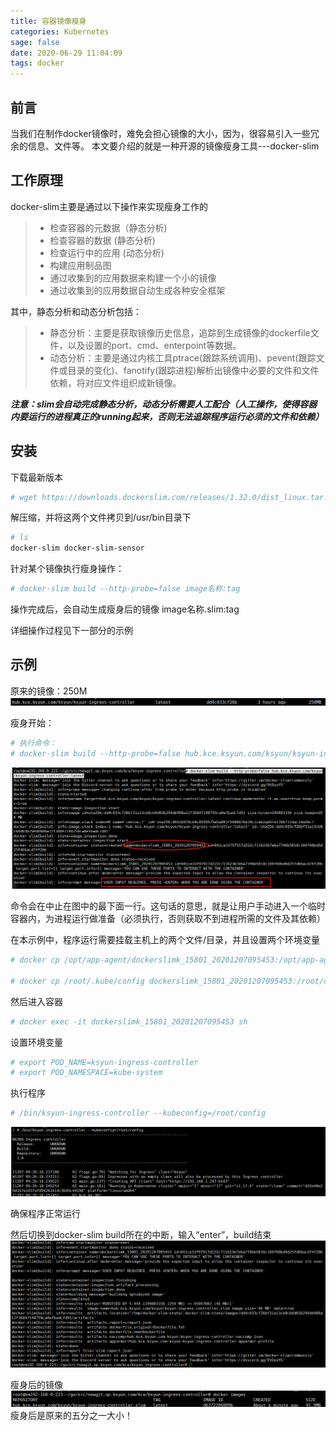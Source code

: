 ```yaml
---
title: 容器镜像瘦身
categories: Kubernetes
sage: false
date: 2020-06-29 11:04:09
tags: docker
---
```


## 前言

当我们在制作docker镜像时，难免会担心镜像的大小，因为，很容易引入一些冗余的信息、文件等。
本文要介绍的就是一种开源的镜像瘦身工具---docker-slim

<!-- more -->

## 工作原理

docker-slim主要是通过以下操作来实现瘦身工作的

>- 检查容器的元数据（静态分析)
>- 检查容器的数据 (静态分析)
>- 检查运行中的应用 (动态分析)
>- 构建应用制品图
>- 通过收集到的应用数据来构建一个小的镜像
>- 通过收集到的应用数据自动生成各种安全框架

其中，静态分析和动态分析包括：

>- 静态分析：主要是获取镜像历史信息，追踪到生成镜像的dockerfile文件，以及设置的port、cmd、enterpoint等数据。
>- 动态分析：主要是通过内核工具ptrace(跟踪系统调用)、pevent(跟踪文件或目录的变化)、fanotify(跟踪进程)解析出镜像中必要的文件和文件依赖，将对应文件组织成新镜像。

***注意：slim会自动完成静态分析，动态分析需要人工配合（人工操作，使得容器内要运行的进程真正的running起来，否则无法追踪程序运行必须的文件和依赖）***

## 安装

下载最新版本
```bash
# wget https://downloads.dockerslim.com/releases/1.32.0/dist_linux.tar.gz
```
解压缩，并将这两个文件拷贝到/usr/bin目录下
```bash
# ls
docker-slim docker-slim-sensor
```

针对某个镜像执行瘦身操作：

```bash
# docker-slim build --http-probe=false image名称:tag
```

操作完成后，会自动生成瘦身后的镜像 image名称.slim:tag

详细操作过程见下一部分的示例

## 示例

原来的镜像：250M
![1](容器镜像瘦身/1.png)

瘦身开始：

```bash
# 执行命令：
# docker-slim build --http-probe=false hub.kce.ksyun.com/ksyun/ksyun-ingress-controller:latest
```
![2](容器镜像瘦身/2.png)

命令会在中止在图中的最下面一行。这句话的意思，就是让用户手动进入一个临时容器内，为进程运行做准备（必须执行，否则获取不到进程所需的文件及其依赖）

在本示例中，程序运行需要挂载主机上的两个文件/目录，并且设置两个环境变量
```bash
# docker cp /opt/app-agent/dockerslimk_15801_20201207095453:/opt/app-agent

# docker cp /root/.kube/config dockerslimk_15801_20201207095453:/root/config
```
然后进入容器
```bash
# docker exec -it dockerslimk_15801_20201207095453 sh
```

设置环境变量
```bash
# export POD_NAME=ksyun-ingress-controller
# export POD_NAMESPACE=kube-system
```
执行程序
```bash
# /bin/ksyun-ingress-controller --kubeconfig=/root/config
```
![3](容器镜像瘦身/3.png)

确保程序正常运行

然后切换到docker-slim build所在的中断，输入“enter”，build结束
![4](容器镜像瘦身/4.png)

瘦身后的镜像
![5](容器镜像瘦身/5.png)
瘦身后是原来的五分之一大小！